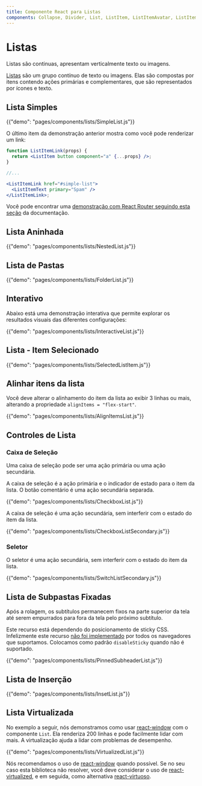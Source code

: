 ```yaml
---
title: Componente React para Listas
components: Collapse, Divider, List, ListItem, ListItemAvatar, ListItemIcon, ListItemSecondaryAction, ListItemText, ListSubheader
---
```


# Listas

<p class="description">Listas são continuas, apresentam verticalmente texto ou imagens.</p>

[Listas](https://material.io/design/components/lists.html) são um grupo contínuo de texto ou imagens. Elas são compostas por itens contendo ações primárias e complementares, que são representados por ícones e texto.

## Lista Simples

{{"demo": "pages/components/lists/SimpleList.js"}}

O último item da demonstração anterior mostra como você pode renderizar um link:

```jsx
function ListItemLink(props) {
  return <ListItem button component="a" {...props} />;
}

//...

<ListItemLink href="#simple-list">
  <ListItemText primary="Spam" />
</ListItemLink>;
```

Você pode encontrar uma [demonstração com React Router seguindo esta seção](/guides/composition/#react-router) da documentação.

## Lista Aninhada

{{"demo": "pages/components/lists/NestedList.js"}}

## Lista de Pastas

{{"demo": "pages/components/lists/FolderList.js"}}

## Interativo

Abaixo está uma demonstração interativa que permite explorar os resultados visuais das diferentes configurações:

{{"demo": "pages/components/lists/InteractiveList.js"}}

## Lista - Item Selecionado

{{"demo": "pages/components/lists/SelectedListItem.js"}}

## Alinhar itens da lista

Você deve alterar o alinhamento do item da lista ao exibir 3 linhas ou mais, alterando a propriedade `alignItems = "flex-start"`.

{{"demo": "pages/components/lists/AlignItemsList.js"}}

## Controles de Lista

### Caixa de Seleção

Uma caixa de seleção pode ser uma ação primária ou uma ação secundária.

A caixa de seleção é a ação primária e o indicador de estado para o item da lista. O botão comentário é uma ação secundária separada.

{{"demo": "pages/components/lists/CheckboxList.js"}}

A caixa de seleção é uma ação secundária, sem interferir com o estado do item da lista.

{{"demo": "pages/components/lists/CheckboxListSecondary.js"}}

### Seletor

O seletor é uma ação secundária, sem interferir com o estado do item da lista.

{{"demo": "pages/components/lists/SwitchListSecondary.js"}}

## Lista de Subpastas Fixadas

Após a rolagem, os subtítulos permanecem fixos na parte superior da tela até serem empurrados para fora da tela pelo próximo subtítulo.

Este recurso está dependendo do posicionamento de sticky CSS. Infelizmente este recurso [não foi implementado](https://caniuse.com/#search=sticky) por todos os navegadores que suportamos. Colocamos como padrão `disableSticky` quando não é suportado.

{{"demo": "pages/components/lists/PinnedSubheaderList.js"}}

## Lista de Inserção

{{"demo": "pages/components/lists/InsetList.js"}}

## Lista Virtualizada

No exemplo a seguir, nós demonstramos como usar [react-window](https://github.com/bvaughn/react-window) com o componente `List`. Ela renderiza 200 linhas e pode facilmente lidar com mais. A virtualização ajuda a lidar com problemas de desempenho.

{{"demo": "pages/components/lists/VirtualizedList.js"}}

Nós recomendamos o uso de [react-window](https://github.com/bvaughn/react-window) quando possível. Se no seu caso esta biblioteca não resolver, você deve considerar o uso de [react-virtualized](https://github.com/bvaughn/react-virtualized), e em seguida, como alternativa [react-virtuoso](https://github.com/petyosi/react-virtuoso).
